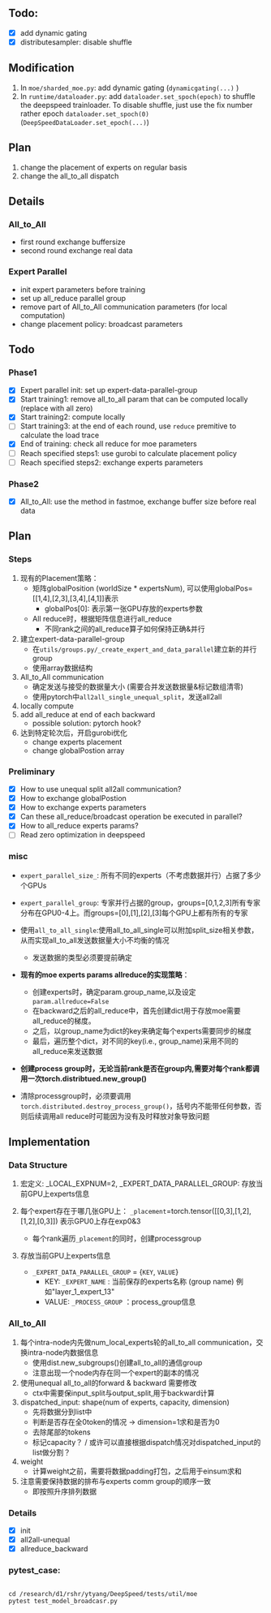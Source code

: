 ## Todo:

- [x] add dynamic gating
- [x] distributesampler: disable shuffle

## Modification

1. In `moe/sharded_moe.py`: add dynamic gating (`dynamicgating(...)` )
2. In `runtime/dataloader.py`: add `dataloader.set_spoch(epoch)` to shuffle the deepspeed trainloader. To disable shuffle, just use the fix number rather epoch `dataloader.set_spoch(0)` (`DeepSpeedDataLoader.set_epoch(...)`)


## Plan
1. change the placement of experts on regular basis
2. change the all_to_all dispatch


## Details

### All_to_All

+ first round exchange buffersize
+ second round exchange real data

### Expert Parallel

+ init expert parameters before training
+ set up all_reduce parallel group
+ remove part of All_to_All communication parameters (for local computation)
+ change placement policy: broadcast parameters

## Todo
### Phase1
- [x] Expert parallel init: set up expert-data-parallel-group
- [x] Start training1: remove all_to_all param that can be computed locally (replace with all zero)
- [x] Start training2: compute locally
- [ ] Start training3: at the end of each round, use `reduce` premitive to calculate the load trace
- [x] End of training: check all reduce for moe parameters
- [ ] Reach specified steps1: use gurobi to calculate placement policy
- [ ] Reach specified steps2: exchange experts parameters

### Phase2
- [x] All_to_All: use the method in fastmoe, exchange buffer size before real data 




## Plan
### Steps
1. 现有的Placement策略：
   + 矩阵globalPosition (worldSize * expertsNum), 可以使用globalPos=[[1,4],[2,3],[3,4],[4,1]]表示
     + globalPos[0]: 表示第一张GPU存放的experts参数
   + All reduce时，根据矩阵信息进行all_reduce
      + 不同rank之间的all_reduce算子如何保持正确&并行
2. 建立expert-data-parallel-group
   + 在`utils/groups.py/_create_expert_and_data_parallel`建立新的并行group
   + 使用array数据结构
3. All_to_All communication
   + 确定发送与接受的数据量大小 (需要合并发送数据量&标记数组清零)
   + 使用pytorch中`all2all_single_unequal_split`，发送all2all
4. locally compute
5. add all_reduce at end of each backward
   + possible solution: pytorch hook?
6. 达到特定轮次后，开启gurobi优化
   + change experts placement
   + change globalPostion array

### Preliminary
- [x] How to use unequal split all2all communication?
- [x] How to exchange globalPostion
- [x] How to exchange experts parameters
- [x] Can these all_reduce/broadcast operation be executed in parallel?
- [x] How to all_reduce experts params?
- [ ] Read zero optimization in deepspeed

### misc
+ `expert_parallel_size_`: 所有不同的experts（不考虑数据并行）占据了多少个GPUs

+ `expert_parallel_group`: 专家并行占据的group，groups=[0,1,2,3]所有专家分布在GPU0-4上。而groups=[0],[1],[2],[3]每个GPU上都有所有的专家

+ 使用`all_to_all_single`:使用all_to_all_single可以附加split_size相关参数，从而实现all_to_all发送数据量大小不均衡的情况
  + 发送数据的类型必须要提前确定

+ **现有的moe experts params allreduce的实现策略**：
  + 创建experts时，确定param.group_name,以及设定`param.allreduce=False`
  + 在backward之后的all_reduce中，首先创建dict用于存放moe需要all_reduce的梯度。
  + 之后，以group_name为dict的key来确定每个experts需要同步的梯度
  + 最后，遍历整个dict，对不同的key(i.e., group_name)采用不同的all_reduce来发送数据

+ **创建process group时，无论当前rank是否在group内,需要对每个rank都调用一次torch.distribtued.new_group()**

+ 清除processgroup时，必须要调用`torch.distributed.destroy_process_group()`，括号内不能带任何参数，否则后续调用all reduce时可能因为没有及时释放对象导致问题
 
## Implementation

### Data Structure
 
1. 宏定义: _LOCAL_EXPNUM=2, _EXPERT_DATA_PARALLEL_GROUP: 存放当前GPU上experts信息

2. 每个expert存在于哪几张GPU上：
   `_placement`=torch.tensor([[0,3],[1,2],[1,2],[0,3]]) 表示GPU0上存在exp0&3
   + 每个rank遍历`_placement`的同时，创建processgroup

3. 存放当前GPU上experts信息
   + `_EXPERT_DATA_PARALLEL_GROUP` = {`KEY`, `VALUE`}
     + KEY: `_EXPERT_NAME`      : 当前保存的experts名称 (group name) 例如"layer_1_expert_13"
     + VALUE: `_PROCESS_GROUP`  ：process_group信息

### All_to_All 
1. 每个intra-node内先做num_local_experts轮的all_to_all communication，交换intra-node内数据信息
    + 使用dist.new_subgroups()创建all_to_all的通信group
    + 注意出现一个node内存在同一个expert的副本的情况
2. 使用unequal all_to_all的forward & backward 需要修改
   + ctx中需要保input_split与output_split,用于backward计算
3. dispatched_input: shape(num of experts, capacity, dimension)
   + 先将数据分到list中
   + 判断是否存在全0token的情况 -> dimension=1求和是否为0
   + 去除尾部的tokens
   + 标记capacity？ / 或许可以直接根据dispatch情况对dispatched_input的list做分割？
4. weight
   + 计算weight之前，需要将数据padding打包，之后用于einsum求和
5. 注意需要保持数据的排布与experts comm group的顺序一致
   + 即按照升序排列数据
   
### Details
- [x] init 
- [x] all2all-unequal 
- [x] allreduce_backward

### pytest_case:
``` shell

cd /research/d1/rshr/ytyang/DeepSpeed/tests/util/moe
pytest test_model_broadcasr.py

```